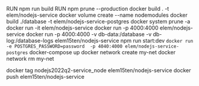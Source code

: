 RUN npm run build
RUN npm prune --production
docker build . -t elem/nodejs-service
docker volume create --name nodemodules
docker build ./database -t elem/nodejs-service-postgres
docker system prune -a
docker run -it elem/nodejs-service
docker run -p 4000:4000 elem/nodejs-service
docker run -p 4000:4000  -v db-data:/database -v db-log:/database-logs elem15ten/nodejs-service npm run start:dev
`docker run -e POSTGRES_PASSWORD=password  -p 4040:4000 elem/nodejs-service-postgres`
docker-compose up 
docker network create my-net
docker network rm my-net

docker tag nodejs2022q2-service_node elem15ten/nodejs-service
docker push elem15ten/nodejs-service